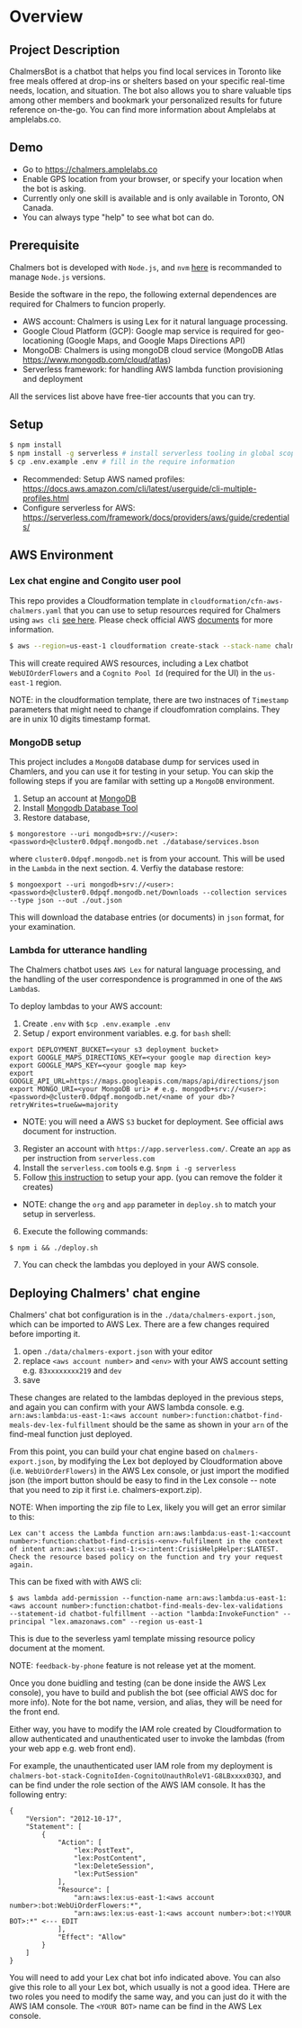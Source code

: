 # Overview

## Project Description

ChalmersBot is a chatbot that helps you find local services in Toronto like free meals offered at drop-ins or shelters based on your specific real-time needs, location, and situation. The bot also allows you to share valuable tips among other members and bookmark your personalized results for future reference on-the-go. You can find more information about Amplelabs at amplelabs.co.

## Demo

- Go to https://chalmers.amplelabs.co
- Enable GPS location from your browser, or specify your location when the bot is asking.
- Currently only one skill is available and is only available in Toronto, ON Canada.
- You can always type "help" to see what bot can do.

## Prerequisite

Chalmers bot is developed with `Node.js`, and `nvm` [here](https://github.com/nvm-sh/nvm) is recommanded to manage `Node.js` versions.

Beside the software in the repo, the following external dependences are required for Chalmers to funcion properly.
- AWS account: Chalmers is using Lex for it natural language processing.
- Google Cloud Platform (GCP): Google map service is required for geo-locationing (Google Maps, and Google Maps Directions API)
- MongoDB: Chalmers is using mongoDB cloud service (MongoDB Atlas https://www.mongodb.com/cloud/atlas)
- Serverless framework: for handling AWS lambda function provisioning and deployment

All the services list above have free-tier accounts that you can try.

## Setup

```bash
$ npm install
$ npm install -g serverless # install serverless tooling in global scope (https://www.serverless.com/framework/docs/)
$ cp .env.example .env # fill in the require information
```
- Recommended: Setup AWS named profiles: https://docs.aws.amazon.com/cli/latest/userguide/cli-multiple-profiles.html
- Configure serverless for AWS: https://serverless.com/framework/docs/providers/aws/guide/credentials/

## AWS Environment

### Lex chat engine and Congito user pool

This repo provides a Cloudformation template in `cloudformation/cfn-aws-chalmers.yaml` that you can use to setup resources required for Chalmers using `aws cli` [see here](https://aws.amazon.com/cli/). Please check official AWS [documents](https://docs.aws.amazon.com/cli/latest/reference/cloudformation/index.html) for more information.

```bash
$ aws --region=us-east-1 cloudformation create-stack --stack-name chalmers-bot-stack --template-body file://./cloudformation/cfn-aws-chalmers.yaml --capabilities CAPABILITY_IAM
```

This will create required AWS resources, including a Lex chatbot `WebUIOrderFlowers` and a `Cognito Pool Id` (required for the UI) in the `us-east-1` region.  

NOTE: in the cloudformation template, there are two instnaces of `Timestamp` parameters that might need to change if cloudfomration complains. They are in unix 10 digits timestamp format.

### MongoDB setup
This project includes a `MongoDB` database dump for services used in Chamlers, and you can use it for testing in your setup. You can skip the following steps if you are familar with setting up a `MongoDB` environment.

1. Setup an account at [MongoDB](https://cloud.mongodb.com)
2. Install [Mongodb Database Tool](https://docs.mongodb.com/database-tools/)
3. Restore database,
```
$ mongorestore --uri mongodb+srv://<user>:<password>@cluster0.0dpqf.mongodb.net ./database/services.bson
```
where `cluster0.0dpqf.mongodb.net` is from your account. This will be used in the `Lambda` in the next section.
4. Verfiy the database restore:
```
$ mongoexport --uri mongodb+srv://<user>:<password>@cluster0.0dpqf.mongodb.net/Downloads --collection services --type json --out ./out.json
```
This will download the database entries (or documents) in `json` format, for your examination.

### Lambda for utterance handling

The Chalmers chatbot uses `AWS Lex` for natural language processing, and the handling of the user correspondence is programmed in one of the `AWS Lambda`s.

To deploy lambdas to your AWS account:
1. Create `.env` with `$cp .env.example .env`
2. Setup / export environment variables. e.g. for `bash` shell:
```  
export DEPLOYMENT_BUCKET=<your s3 deployment bucket>
export GOOGLE_MAPS_DIRECTIONS_KEY=<your google map direction key>
export GOOGLE_MAPS_KEY=<your google map key>
export GOOGLE_API_URL=https://maps.googleapis.com/maps/api/directions/json
export MONGO_URI=<your MongoDB uri> # e.g. mongodb+srv://<user>:<password>@cluster0.0dpqf.mongodb.net/<name of your db>?retryWrites=true&w=majority
```
  - NOTE: you will need a AWS `S3` bucket for deployment. See official aws document for instruction.
3. Register an account with `https://app.serverless.com/`. Create an `app` as per instruction from `serverless.com`
4. Install the `serverless.com` tools e.g. `$npm i -g serverless`
5. Follow [this instruction](https://www.serverless.com/framework/docs/getting-started/) to setup your app. (you can remove the folder it creates)
  - NOTE: change the `org` and `app` parameter in `deploy.sh` to match your setup in serverless.
6. Execute the following commands:
```
$ npm i && ./deploy.sh
```
7. You can check the lambdas you deployed in your AWS console.


## Deploying Chalmers' chat engine

Chalmers' chat bot configuration is in the `./data/chalmers-export.json`, which can be imported to AWS Lex. There are a few changes required before importing it.

1. open `./data/chalmers-export.json` with your editor
2. replace `<aws account number>` and `<env>` with your AWS account setting e.g. `83xxxxxxxx219` and `dev`
3. save

These changes are related to the lambdas deployed in the previous steps, and again you can confirm with your AWS lambda console. e.g.  `arn:aws:lambda:us-east-1:<aws account number>:function:chatbot-find-meals-dev-lex-fulfillment` should be the same as shown in your `arn` of the find-meal function just deployed. 

From this point, you can build your chat engine based on `chalmers-export.json`, by modifying the Lex bot deployed by Cloudformation above (i.e. `WebUiOrderFlowers`) in the AWS Lex console, or just import the modified json (the import button should be easy to find in the Lex console -- note that you need to zip it first i.e. chalmers-export.zip).

NOTE: When importing the zip file to Lex, likely you will get an error similar to this:
```
Lex can't access the Lambda function arn:aws:lambda:us-east-1:<account number>:function:chatbot-find-crisis-<env>-fulfilment in the context of intent arn:aws:lex:us-east-1:<>:intent:CrisisHelpHelper:$LATEST. Check the resource based policy on the function and try your request again.
```

This can be fixed with with AWS cli:
```
$ aws lambda add-permission --function-name arn:aws:lambda:us-east-1:<aws account number>:function:chatbot-find-meals-dev-lex-validations  --statement-id chatbot-fulfillment --action "lambda:InvokeFunction" --principal "lex.amazonaws.com" --region us-east-1
```
This is due to the severless yaml template missing resource policy document at the moment. 

NOTE: `feedback-by-phone` feature is not release yet at the moment.

Once you done buidling and testing (can be done inside the AWS Lex console), you have to build and publish the bot (see official AWS doc for more info). Note for the bot name, version, and alias, they will be need for the front end.

Either way, you have to modify the IAM role created by Cloudformation to allow authenticated and unauthenticated user to invoke the lambdas (from your web app e.g. web front end).

For example, the unauthenticated user IAM role from my deployment is `chalmers-bot-stack-CognitoIden-CognitoUnauthRoleV1-G8LBxxxx03QJ`, and can be find under the role section of the AWS IAM console. It has the following entry:

```
{
    "Version": "2012-10-17",
    "Statement": [
        {
            "Action": [
                "lex:PostText",
                "lex:PostContent",
                "lex:DeleteSession",
                "lex:PutSession"
            ],
            "Resource": [
                "arn:aws:lex:us-east-1:<aws account number>:bot:WebUiOrderFlowers:*",
                "arn:aws:lex:us-east-1:<aws account number>:bot:<!YOUR BOT>:*" <--- EDIT
            ],
            "Effect": "Allow"
        }
    ]
}
```

You will need to add your Lex chat bot info indicated above. You can also give this role to all your Lex bot, which usually is not a good idea.
THere are two roles you need to modify the same way, and you can just do it with the AWS IAM console. The `<YOUR BOT>` name can be find in the AWS Lex console. 


